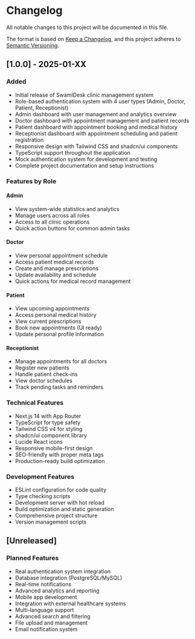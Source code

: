 # Changelog

All notable changes to this project will be documented in this file.

The format is based on [Keep a Changelog](https://keepachangelog.com/en/1.0.0/),
and this project adheres to [Semantic Versioning](https://semver.org/spec/v2.0.0.html).

## [1.0.0] - 2025-01-XX

### Added
- Initial release of SwamIDesk clinic management system
- Role-based authentication system with 4 user types (Admin, Doctor, Patient, Receptionist)
- Admin dashboard with user management and analytics overview
- Doctor dashboard with appointment management and patient records
- Patient dashboard with appointment booking and medical history
- Receptionist dashboard with appointment scheduling and patient registration
- Responsive design with Tailwind CSS and shadcn/ui components
- TypeScript support throughout the application
- Mock authentication system for development and testing
- Complete project documentation and setup instructions

### Features by Role

#### Admin
- View system-wide statistics and analytics
- Manage users across all roles
- Access to all clinic operations
- Quick action buttons for common admin tasks

#### Doctor
- View personal appointment schedule
- Access patient medical records
- Create and manage prescriptions
- Update availability and schedule
- Quick actions for medical record management

#### Patient
- View upcoming appointments
- Access personal medical history
- View current prescriptions
- Book new appointments (UI ready)
- Update personal profile information

#### Receptionist
- Manage appointments for all doctors
- Register new patients
- Handle patient check-ins
- View doctor schedules
- Track pending tasks and reminders

### Technical Features
- Next.js 14 with App Router
- TypeScript for type safety
- Tailwind CSS v4 for styling
- shadcn/ui component library
- Lucide React icons
- Responsive mobile-first design
- SEO-friendly with proper meta tags
- Production-ready build optimization

### Development Features
- ESLint configuration for code quality
- Type checking scripts
- Development server with hot reload
- Build optimization and static generation
- Comprehensive project structure
- Version management scripts

## [Unreleased]

### Planned Features
- Real authentication system integration
- Database integration (PostgreSQL/MySQL)
- Real-time notifications
- Advanced analytics and reporting
- Mobile app development
- Integration with external healthcare systems
- Multi-language support
- Advanced search and filtering
- File upload and management
- Email notification system